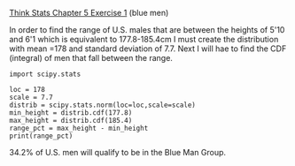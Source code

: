 [Think Stats Chapter 5 Exercise 1](http://greenteapress.com/thinkstats2/html/thinkstats2006.html#toc50) (blue men)

In order to find the range of U.S. males that are between the heights of 5'10 and 6'1 which is equivalent to 177.8-185.4cm I must create the distribution with mean =178 and standard deviation of 7.7. Next I will hae to find the CDF (integral) of men that fall between the range.
```
import scipy.stats

loc = 178
scale = 7.7
distrib = scipy.stats.norm(loc=loc,scale=scale)
min_height = distrib.cdf(177.8)
max_height = distrib.cdf(185.4)
range_pct = max_height - min_height
print(range_pct)

```
34.2% of U.S. men will qualify to be in the Blue Man Group. 
